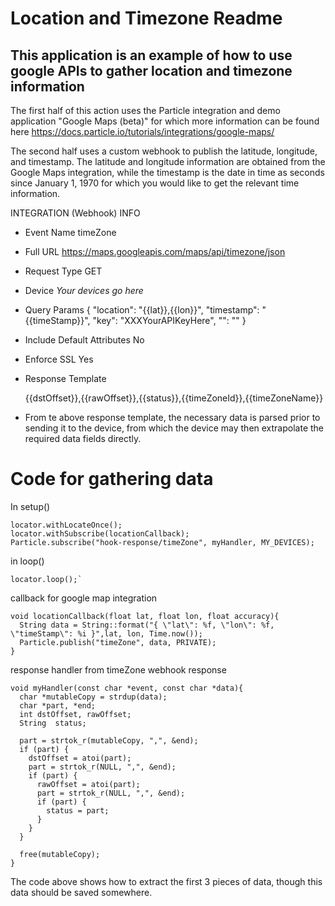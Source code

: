# Location and Timezone Readme
## This application is an example of how to use google APIs to gather location and timezone information

The first half of this action uses the Particle integration and demo application "Google Maps (beta)" for which more information can be found here https://docs.particle.io/tutorials/integrations/google-maps/

The second half uses a custom webhook to publish the latitude, longitude, and timestamp. The latitude and longitude information are obtained from the Google Maps integration, while the timestamp is the date in time as seconds since January 1, 1970 for which you would like to get the relevant time information.

INTEGRATION (Webhook) INFO

* Event Name        timeZone
* Full URL          https://maps.googleapis.com/maps/api/timezone/json
* Request Type      GET
* Device            *Your devices go here*
* Query Params
  {
    "location": "{{lat}},{{lon}}",
    "timestamp": "{{timeStamp}}",
    "key": "XXXYourAPIKeyHere",
    "": ""
  }
     
* Include Default Attributes    No
* Enforce SSL                   Yes
* Response Template

  {{dstOffset}},{{rawOffset}},{{status}},{{timeZoneId}},{{timeZoneName}}

* From te above response template, the necessary data is parsed prior to sending it to the device, from which the device may then extrapolate the required data fields directly.

# Code for gathering data

In setup()
```
locator.withLocateOnce(); 
locator.withSubscribe(locationCallback);
Particle.subscribe("hook-response/timeZone", myHandler, MY_DEVICES);
```
in loop()
```
locator.loop();`
```

callback for google map integration
```
void locationCallback(float lat, float lon, float accuracy){
  String data = String::format("{ \"lat\": %f, \"lon\": %f, \"timeStamp\": %i }",lat, lon, Time.now());
  Particle.publish("timeZone", data, PRIVATE);
}
```

response handler from timeZone webhook response
```
void myHandler(const char *event, const char *data){
  char *mutableCopy = strdup(data);
  char *part, *end;
  int dstOffset, rawOffset;
  String  status;

  part = strtok_r(mutableCopy, ",", &end);
  if (part) {
    dstOffset = atoi(part);
    part = strtok_r(NULL, ",", &end);
    if (part) {
      rawOffset = atoi(part);
      part = strtok_r(NULL, ",", &end);
      if (part) {
        status = part;
      }
    }
  }

  free(mutableCopy);
}
```
The code above shows how to extract the first 3 pieces of data, though this data should be saved somewhere.
